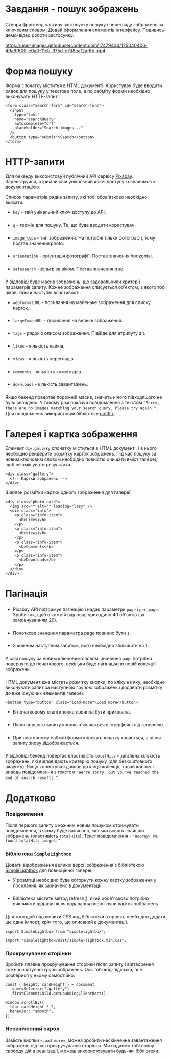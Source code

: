 # Завдання - пошук зображень
###
Створи фронтенд частину застосунку пошуку і перегляду зображень за ключовим словом. Додай оформлення елементів інтерфейсу. Подивись демо-відео роботи застосунку.

https://user-images.githubusercontent.com/17479434/125040406-49a6f600-e0a0-11eb-975d-e7d8eaf2af6b.mp4
###

# Форма пошуку

Форма спочатку міститья в HTML документі. Користувач буде вводити рядок для пошуку у текстове поле, а по сабміту форми необхідно виконувати HTTP-запит.
```
<form class="search-form" id="search-form">
  <input
    type="text"
    name="searchQuery"
    autocomplete="off"
    placeholder="Search images..."
  />
  <button type="submit">Search</button>
</form>
```
###

# HTTP-запити


Для бекенду використовуй публічний API сервісу [Pixabay](https://pixabay.com/api/docs/). Зареєструйся, отримай свій унікальний ключ доступу і ознайомся з документацією.

Список параметрів рядка запиту, які тобі обов'язково необхідно вказати:

+ `key` - твій унікальний ключ доступу до API.
###
+ `q` - термін для пошуку. Те, що буде вводити користувач.
###
+ `image_type` - тип зображення. На потрібні тільки фотографії, тому постав значення photo.
###
+ `orientation` - орієнтація фотографії. Постав значення horizontal.
###
+ `safesearch` - фільтр за віком. Постав значення true.
###
У відповіді буде масив зображень, що задовольнили критерії параметрів запиту. Кожне зображення описується об'єктом, з якого тобі цікаві тільки наступні властивості:

+ `webformatURL` - посилання на маленьке зображення для списку карток.
###
+ `largeImageURL` - посилання на велике зображення.
###
+ `tags` - рядок з описом зображення. Підійде для атрибуту alt.
###
+ `likes` - кількість лайків.
###
+ `views` - кількість переглядів.
###
+ `comments` - кількість коментарів.
###
+ `downloads` - кількість завантажень.
###
Якщо бекенд повертає порожній масив, значить нічого підходящого не було знайдено. У такому разі показуй повідомлення з текстом `"Sorry, there are no images matching your search query. Please try again."`. Для повідомлень використовуй бібліотеку [notiflix](https://notiflix.github.io/).
###

# Галерея і картка зображення

Елемент `div.gallery` спочатку міститься в HTML документі, і в нього необхідно рендерити розмітку карток зображень. Під час пошуку за новим ключовим словом необхідно повністю очищати вміст галереї, щоб не змішувати результати.
```
<div class="gallery">
  <!-- Картки зображень -->
</div>
```
Шаблон розмітки картки одного зображення для галереї.
```
<div class="photo-card">
  <img src="" alt="" loading="lazy" />
  <div class="info">
    <p class="info-item">
      <b>Likes</b>
    </p>
    <p class="info-item">
      <b>Views</b>
    </p>
    <p class="info-item">
      <b>Comments</b>
    </p>
    <p class="info-item">
      <b>Downloads</b>
    </p>
  </div>
</div>
```
###

# Пагінація
###
+ Pixabay API підтримує пагінацію і надає параметри `page` і `per_page`. Зроби так, щоб в кожній відповіді приходило 40 об'єктів (за замовчуванням 20).
###
+ Початкове значення параметра page повинно бути `1`.
###
+ З кожним наступним запитом, його необхідно збільшити на `1`.
###
У разі пошуку за новим ключовим словом, значення `page` потрібно повернути до початкового, оскільки буде пагінація по новій колекції зображень.
###
HTML документ вже містить розмітку кнопки, по кліку на яку, необхідно виконувати запит за наступною групою зображень і додавати розмітку до вже існуючих елементів галереї.

```
<button type="button" class="load-more">Load more</button>
```

+ В початковому стані кнопка повинна бути прихована.
###
+ Після першого запиту кнопка з'являється в інтерфейсі під галереєю.
###
+ При повторному сабміті форми кнопка спочатку ховається, а після запиту знову відображається.
###
У відповіді бекенд повертає властивість `totalHits` - загальна кількість зображень, які відповідають критерію пошуку (для безкоштовного акаунту). Якщо користувач дійшов до кінця колекції, ховай кнопку і виводь повідомлення з текстом `"We're sorry, but you've reached the end of search results."`.
###

# Додатково

### Повідомлення

Після першого запиту з кожним новим пошуком отримувати повідомлення, в якому буде написано, скільки всього знайшли зображень (властивість `totalHits`). Текст повідомлення - `"Hooray! We found totalHits images."`

### Бібліотека `SimpleLightbox`

Додати відображення великої версії зображення з бібліотекою [SimpleLightbox](https://simplelightbox.com) для повноцінної галереї.

+ У розмітці необхідно буде обгорнути кожну картку зображення у посилання, як зазначено в документації.
###
+ Бібліотека містить метод refresh(), який обов'язково потрібно викликати щоразу після додавання нової групи карток зображень.
###
Для того щоб підключити CSS код бібліотеки в проект, необхідно додати ще один імпорт, крім того, що описаний в документації.



```
import SimpleLightbox from "simplelightbox";

import "simplelightbox/dist/simple-lightbox.min.css";
```
###

### Прокручування сторінки

Зробити плавне прокручування сторінки після запиту і відтворення кожної наступної групи зображень. Ось тобі код-підказка, але розберися у ньому самостійно.
```
const { height: cardHeight } = document
  .querySelector(".gallery")
  .firstElementChild.getBoundingClientRect();

window.scrollBy({
  top: cardHeight * 2,
  behavior: "smooth",
});
```
### Нескінченний скрол

Замість кнопки `«Load more»`, можна зробити нескінченне завантаження зображень під час прокручування сторінки. Ми надаємо тобі повну свободу дій в реалізації, можеш використовувати будь-які бібліотеки.
